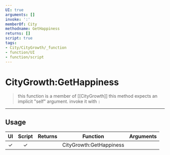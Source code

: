 ```yaml
---
UI: true
arguments: []
invoke: ':'
memberOf: City
methodname: GetHappiness
returns: []
script: true
tags:
- City/CityGrowth/_function
- function/UI
- function/script
---
```

# CityGrowth:GetHappiness
> this function is a member of [[CityGrowth]]
> this method expects an implicit "self" argument. invoke it with `:`
-----
## Usage
|  UI | Script | Returns | Function | Arguments |
|:---:|:------:|-------:|:--------:|:---------|
|✓|✓||CityGrowth:GetHappiness||
